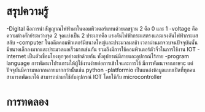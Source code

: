 # สรุปความรู้
-Digital
คือการนำสัญญาณไฟฟ้ามาในคอมพิวเตอร์แทนด้วยเลขฐาน 2 คือ 0 และ 1
-voltage
คือความต่างศักย์ระหว่างจุด 2 จุดแบ่งเป็น 2 ประเภทคือ แรงดันไฟฟ้ากระแสตรงและแรงดันไฟฟ้ากระแสสลับ
-computer
ในอดีตคอมพิวเตอร์มีขนาดใหญ่และประมวลผลช้า เวลาผ่านมาจวบจนปัจจุบันนั้นมีขนาดเล็กลงมากและประมวลผลเร็วมากเช่นกัน รวมถึงมีการใช้คอมพิวเตอร์ตัวจิ๋วในการใช้งาน IOT
-internet
เป็นตัวเชื่อมโยงทุกๆอย่างเข้าด้วยกัน ทั้งอุปกรณ์มีสายและอุปกรณ์ไร้สาย
-program language
การพัฒนาโปรแกรมให้ผู้ใช้งานง่ายต่อการเข้าใจและการใช้ มีการพัฒนาจากภาษาc แต่ปัจจุบันมีความหลากหลายมากกว่านั้้นเช่น python
-platformio
เป็นแหล่งข้อมูลแบบเปิดที่ทุกคนสามารถพัฒนาได้ สามารถนำมาใช้กับอุปกรณ์ IOT โดยใช้กับ microcontroller

# การทดลอง




